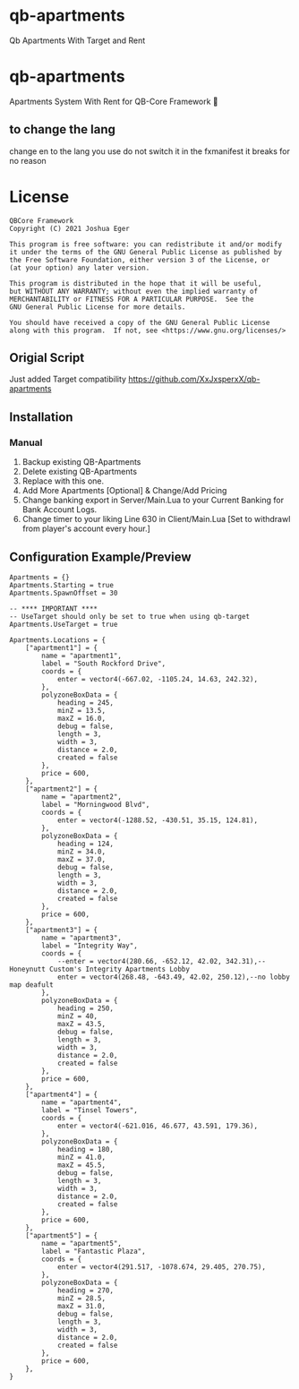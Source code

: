 # qb-apartments
Qb Apartments With Target and Rent
# qb-apartments
Apartments System With Rent for QB-Core Framework :office:

## to change the lang 
change en to the lang you use do not switch it in the fxmanifest it breaks for no reason

# License

    QBCore Framework
    Copyright (C) 2021 Joshua Eger

    This program is free software: you can redistribute it and/or modify
    it under the terms of the GNU General Public License as published by
    the Free Software Foundation, either version 3 of the License, or
    (at your option) any later version.

    This program is distributed in the hope that it will be useful,
    but WITHOUT ANY WARRANTY; without even the implied warranty of
    MERCHANTABILITY or FITNESS FOR A PARTICULAR PURPOSE.  See the
    GNU General Public License for more details.

    You should have received a copy of the GNU General Public License
    along with this program.  If not, see <https://www.gnu.org/licenses/>

## Origial Script
Just added Target compatibility https://github.com/XxJxsperxX/qb-apartments

## Installation
### Manual
1.  Backup existing QB-Apartments
2.  Delete existing QB-Apartments
3.  Replace with this one.
4.  Add More Apartments [Optional] & Change/Add Pricing
5.  Change banking export in Server/Main.Lua to your Current Banking for Bank Account Logs.
6.  Change timer to your liking Line 630 in Client/Main.Lua [Set to withdrawl from player's account every hour.]

## Configuration Example/Preview
```
Apartments = {}
Apartments.Starting = true
Apartments.SpawnOffset = 30

-- **** IMPORTANT ****
-- UseTarget should only be set to true when using qb-target
Apartments.UseTarget = true

Apartments.Locations = {
    ["apartment1"] = {
        name = "apartment1",
        label = "South Rockford Drive",
        coords = {
            enter = vector4(-667.02, -1105.24, 14.63, 242.32),
        },
        polyzoneBoxData = {
            heading = 245,
            minZ = 13.5,
            maxZ = 16.0,
            debug = false,
            length = 3,
            width = 3,
            distance = 2.0,
            created = false
        },
        price = 600,
    },
    ["apartment2"] = {
        name = "apartment2",
        label = "Morningwood Blvd",
        coords = {
            enter = vector4(-1288.52, -430.51, 35.15, 124.81),
        },
        polyzoneBoxData = {
            heading = 124,
            minZ = 34.0,
            maxZ = 37.0,
            debug = false,
            length = 3,
            width = 3,
            distance = 2.0,
            created = false
        },
        price = 600,
    },
    ["apartment3"] = {
        name = "apartment3",
        label = "Integrity Way",
        coords = {
            --enter = vector4(280.66, -652.12, 42.02, 342.31),--Honeynutt Custom's Integrity Apartments Lobby
            enter = vector4(268.48, -643.49, 42.02, 250.12),--no lobby map deafult
        },
        polyzoneBoxData = {
            heading = 250,
            minZ = 40,
            maxZ = 43.5,
            debug = false,
            length = 3,
            width = 3,
            distance = 2.0,
            created = false
        },
        price = 600,
    },
    ["apartment4"] = {
        name = "apartment4",
        label = "Tinsel Towers",
        coords = {
            enter = vector4(-621.016, 46.677, 43.591, 179.36),
        },
        polyzoneBoxData = {
            heading = 180,
            minZ = 41.0,
            maxZ = 45.5,
            debug = false,
            length = 3,
            width = 3,
            distance = 2.0,
            created = false
        },
        price = 600,
    },
    ["apartment5"] = {
        name = "apartment5",
        label = "Fantastic Plaza",
        coords = {
            enter = vector4(291.517, -1078.674, 29.405, 270.75),
        },
        polyzoneBoxData = {
            heading = 270,
            minZ = 28.5,
            maxZ = 31.0,
            debug = false,
            length = 3,
            width = 3,
            distance = 2.0,
            created = false
        },
        price = 600,
    },
}


```
